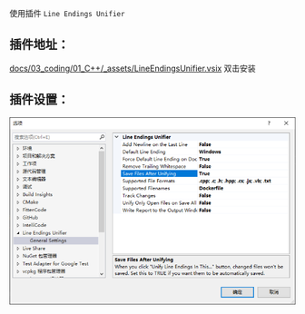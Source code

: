 使用插件 `Line Endings Unifier`

## 插件地址：

[docs/03_coding/01_C++/_assets/LineEndingsUnifier.vsix](_assets/LineEndingsUnifier.vsix)
双击安装

## 插件设置：
![](_assets/Line_Endings_Unifier.png)